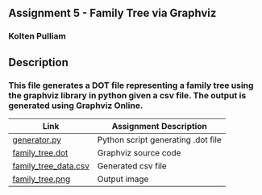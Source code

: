 ##  Assignment 5 - Family Tree via Graphviz
### Kolten Pulliam

## Description
### This file generates a DOT file representing a family tree using the graphviz library in python given a csv file. The output is generated using Graphviz Online.

| Link                                                                                                                              | Assignment Description             |
| --------------------------------------------------------------------------------------------------------------------------------- | ---------------------------------- |
| [generator.py](https://github.com/klpulliam-37/4883-SoftwareTools-Pulliam/tree/main/Assignments/A05/generator.py)                 | Python script generating .dot file |
| [family_tree.dot](https://github.com/klpulliam-37/4883-SoftwareTools-Pulliam/tree/main/Assignments/A05/family_tree.dot)           | Graphviz source code               |
| [family_tree_data.csv](https://github.com/klpulliam-37/4883-SoftwareTools-Pulliam/tree/main/Assignments/A05/family_tree_data.csv) | Generated csv file                 |
| [family_tree.png](https://github.com/klpulliam-37/4883-SoftwareTools-Pulliam/tree/main/Assignments/A05/family_tree.png)           | Output image                       |